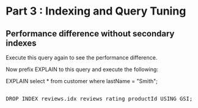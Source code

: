 # Part 3 : Indexing and Query Tuning

## Performance difference without secondary indexes

Execute this query again to see the performance difference.

Now prefix EXPLAIN to this query and execute the following:

EXPLAIN select * from customer where lastName = "Smith";

<pre id="example"> 
DROP INDEX reviews.idx_reviews_rating_productId USING GSI;
</pre>
